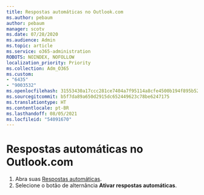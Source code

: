 ```yaml
---
title: Respostas automáticas no Outlook.com
ms.author: pebaum
author: pebaum
manager: scotv
ms.date: 07/28/2020
ms.audience: Admin
ms.topic: article
ms.service: o365-administration
ROBOTS: NOINDEX, NOFOLLOW
localization_priority: Priority
ms.collection: Adm_O365
ms.custom:
- "6435"
- "9003532"
ms.openlocfilehash: 31553430a17ccc281ce7404a7f95114a8cfe4500b194f895b5290268e22be383
ms.sourcegitcommit: b5f7da89a650d2915dc652449623c78be6247175
ms.translationtype: HT
ms.contentlocale: pt-BR
ms.lasthandoff: 08/05/2021
ms.locfileid: "54091670"
---
```

# <a name="automatic-replies-in-outlookcom"></a>Respostas automáticas no Outlook.com

1. Abra suas [Respostas automáticas](https://go.microsoft.com/fwlink/?linkid=2143007).
2. Selecione o botão de alternância **Ativar respostas automáticas**.
